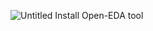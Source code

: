 ![Untitled](https://user-images.githubusercontent.com/52772201/127811167-f8884fc1-7234-41f7-ab39-80b442c2d6bf.png)
Install Open-EDA tool
